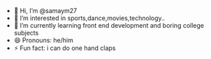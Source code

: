 - 👋 Hi, I’m @samaym27
- 👀 I’m interested in sports,dance,movies,technology..
- 🌱 I’m currently learning front end development and boring college subjects
- 😄 Pronouns: he/him
- ⚡ Fun fact: i can do one hand claps

<!---
samaym27/samaym27 is a ✨ special ✨ repository because its `README.md` (this file) appears on your GitHub profile.
You can click the Preview link to take a look at your changes.
--->
